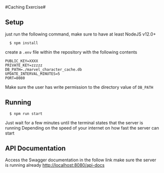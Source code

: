 #Caching Exercise#

## Setup ##
just run the following command, make sure to have at least NodeJS v12.0+
```
  $ npm install
```

create a `.env` file within the repository with the following contents
```
PUBLIC_KEY=XXXX
PRIVATE_KEY=zzzzz
DB_PATH=./marvel_character_cache.db
UPDATE_INTERVAL_MINUTES=5
PORT=8080
```
Make sure the user has write permission to the directory value of `DB_PATH`

## Running ##
```
  $ npm run start
```
Just wait for a few minutes until the terminal states that the server is running
Depending on the speed of your internet on how fast the server can start

## API Documentation ##
Access the Swagger documentation in the follow link make sure the server is running already
[http://localhost:8080/api-docs](http://localhost:8080/api-docs)
